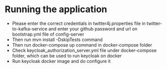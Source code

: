 # Running the application
- Please enter the correct credentials in twitter4j.properties file in twitter-to-kafka-service 
and enter your github password and url on bootstrap.yml file of config-server
- Then run mvn install -DskipTests command
- Then run docker-compose up command in docker-compose folder
- Check keycloak_authorization_server.yml file under docker-compose folder, which can be used to run keycloak on docker
- Run keycloak docker image and do configure it